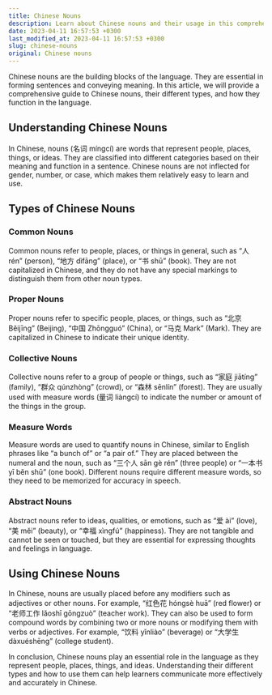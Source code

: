 ```yaml
---
title: Chinese Nouns
description: Learn about Chinese nouns and their usage in this comprehensive guide. Understand the different types of Chinese nouns and how they function in the language.
date: 2023-04-11 16:57:53 +0300
last_modified_at: 2023-04-11 16:57:53 +0300
slug: chinese-nouns
original: Chinese nouns
---
```

Chinese nouns are the building blocks of the language. They are essential in forming sentences and conveying meaning. In this article, we will provide a comprehensive guide to Chinese nouns, their different types, and how they function in the language.

## Understanding Chinese Nouns

In Chinese, nouns (名词 míngcí) are words that represent people, places, things, or ideas. They are classified into different categories based on their meaning and function in a sentence. Chinese nouns are not inflected for gender, number, or case, which makes them relatively easy to learn and use.

## Types of Chinese Nouns

### Common Nouns

Common nouns refer to people, places, or things in general, such as “人 rén” (person), “地方 dìfāng” (place), or “书 shū” (book). They are not capitalized in Chinese, and they do not have any special markings to distinguish them from other noun types.

### Proper Nouns

Proper nouns refer to specific people, places, or things, such as “北京 Běijīng” (Beijing), “中国 Zhōngguó” (China), or “马克 Mark” (Mark). They are capitalized in Chinese to indicate their unique identity.

### Collective Nouns

Collective nouns refer to a group of people or things, such as “家庭 jiātíng” (family), “群众 qúnzhòng” (crowd), or “森林 sēnlín” (forest). They are usually used with measure words (量词 liàngcí) to indicate the number or amount of the things in the group.

### Measure Words

Measure words are used to quantify nouns in Chinese, similar to English phrases like “a bunch of” or “a pair of.” They are placed between the numeral and the noun, such as “三个人 sān gè rén” (three people) or “一本书 yī běn shū” (one book). Different nouns require different measure words, so they need to be memorized for accuracy in speech.

### Abstract Nouns

Abstract nouns refer to ideas, qualities, or emotions, such as “爱 ài” (love), “美 měi” (beauty), or “幸福 xìngfú” (happiness). They are not tangible and cannot be seen or touched, but they are essential for expressing thoughts and feelings in language.

## Using Chinese Nouns

In Chinese, nouns are usually placed before any modifiers such as adjectives or other nouns. For example, “红色花 hóngsè huā” (red flower) or “老师工作 lǎoshī gōngzuò” (teacher work). They can also be used to form compound words by combining two or more nouns or modifying them with verbs or adjectives. For example, “饮料 yǐnliào” (beverage) or “大学生 dàxuéshēng” (college student).

In conclusion, Chinese nouns play an essential role in the language as they represent people, places, things, and ideas. Understanding their different types and how to use them can help learners communicate more effectively and accurately in Chinese.